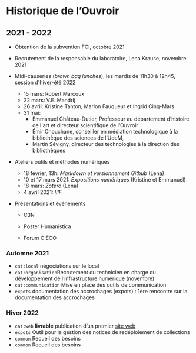 # Historique de l’Ouvroir



## 2021 - 2022

- Obtention de la subvention FCI, octobre 2021

- Recrutement de la responsable du laboratoire, Lena Krause, novembre 2021

- Midi-causeries (*brown bag lunches*), les mardis de 11h30 à 12h45, session d'hiver-été 2022

  -  15 mars: Robert Marcoux
  -  22 mars: V.E. Mandrij
  -  26 avril: Kristine Tanton, Marion Fauqueur et Ingrid Cinq-Mars
  -  31 mai: 
     -  Emmanuel Château-Dutier, Professeur au  département d’histoire de l'art et directeur scientifique de l‘Ouvroir 
     -  Émir Chouchane, conseiller en médiation technologique à la  bibliothèque des sciences de l’UdeM, 
     -  Martin  Sévigny, directeur des technologies à la direction des bibliothèques

- Ateliers outils et méthodes numériques

  - 18 février, 13h: *Markdown et versionnement Github* (Lena)
  - 10 et 17 mars 2021: *Expositions numériques* (Kristine et Emmanuel)
  - 18 mars: *Zotero* (Lena)
  - 4 avril 2021: *IIIF* 

- Présentations et événements

  - C3N

  - Poster Humanistica
  - Forum CIÉCO

### Automne 2021

- `cat:local` négociations sur le local
- `cat:organisation`Recrutement du technicien en charge du développement de l’infrastructure numérique (novembre)
- `cat:communication` Mise en place des outils de communication
- `expots` documentation des accrochages (expots) : 1ère rencontre sur la documentation des accrochages 

### Hiver 2022

- `cat:web` **livrable** publication d’un premier [site web](https://ouvroir.umontreal.ca/)
- `expots` Outil pour la gestion des notices de redéploiement de collections 
- `common` Recueil des besoins
- `common` Recueil des besoins